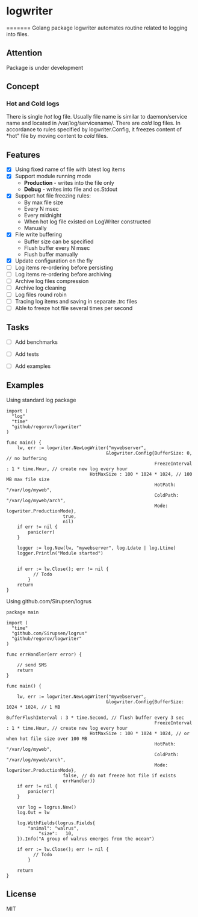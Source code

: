 # logwriter
=======
Golang package logwriter automates routine related to logging into files.

## Attention
Package is under development

## Concept
### Hot and Cold logs
There is single *hot* log file. Usually file name is similar to daemon/service name and located in /var/log/servicename/.
There are *cold* log files. In accordance to rules specified by logwriter.Config,
it freezes content of *hot" file by moving content to *cold* files.


## Features
- [X] Using fixed name of file with latest log items
- [X] Support module running mode
  - **Production** - writes into the file only
  - **Debug** - writes into file and os.Stdout
- [X] Support hot file freezing rules:
  - By max file size
  - Every N msec
  - Every midnight
  - When hot log file existed on LogWriter constructed
  - Manually
- [X] File write buffering
  - Buffer size can be specified
  - Flush buffer every N msec
  - Flush buffer manually
- [X] Update configuration on the fly
- [ ] Log items re-ordering before persisting
- [ ] Log items re-ordering before archiving
- [ ] Archive log files compression
- [ ] Archive log cleaning
- [ ] Log files round robin
- [ ] Tracing log items and saving in separate .trc files
- [ ] Able to freeze hot file several times per second

## Tasks
- [ ] Add benchmarks
- [ ] Add tests
- [ ] Add examples


## Examples
Using standard log package
```
import (
  "log"
  "time"
  "github/regorov/logwriter"
)

func main() {
	lw, err := logwriter.NewLogWriter("mywebserver",
	                                 &logwriter.Config{BufferSize: 0, // no buffering
	                                                   FreezeInterval : 1 * time.Hour, // create new log every hour
							   HotMaxSize : 100 * 1024 * 1024, // 100 MB max file size
	                                                   HotPath: "/var/log/myweb",
	                                                   ColdPath: "/var/log/myweb/arch",
	                                                   Mode: logwriter.ProductionMode},
					 true,
					 nil)
	if err != nil {
		panic(err)
	}

	logger := log.New(lw, "mywebserver", log.Ldate | log.Ltime)
	logger.Println("Module started")


	if err := lw.Close(); err != nil {
          // Todo
        }
	return
}
```

Using github.com/Sirupsen/logrus
```
package main

import (
  "time"
  "github.com/Sirupsen/logrus"
  "github/regorov/logwriter"
)

func errHandler(err error) {

	// send SMS
	return
}

func main() {

	lw, err := logwriter.NewLogWriter("mywebserver",
	                                 &logwriter.Config{BufferSize: 1024 * 1024, // 1 MB
	                                                   BufferFlushInterval : 3 * time.Second, // flush buffer every 3 sec
	                                                   FreezeInterval : 1 * time.Hour, // create new log every hour
							   HotMaxSize : 100 * 1024 * 1024, // or when hot file size over 100 MB
	                                                   HotPath: "/var/log/myweb",
	                                                   ColdPath: "/var/log/myweb/arch",
	                                                   Mode: logwriter.ProductionMode},
					 false, // do not freeze hot file if exists
					 errHandler))
	if err != nil {
		panic(err)
	}

	var log = logrus.New()
  	log.Out = lw

	log.WithFields(logrus.Fields{
		"animal": "walrus",
        	"size":   10,
  	}).Info("A group of walrus emerges from the ocean")

	if err := lw.Close(); err != nil {
          // Todo
        }

	return
}
```
## License
MIT

